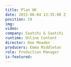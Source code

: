 ```yaml
---
title: Plan UK
date: 2015-06-04 13:35:00 Z
position: 19
img: 
video: 
company: Saatchi & Saatchi
runtime: Online Content
director: Dee Meaden
producers: Emma Middleton
role: Production Manager
is-featured: 
---
```


